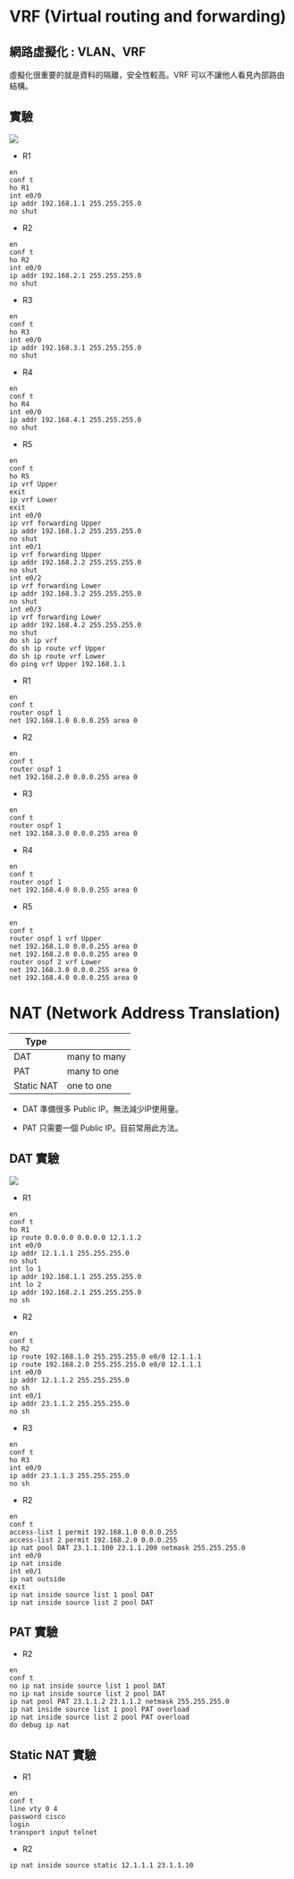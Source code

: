 # VRF (Virtual routing and forwarding)

## 網路虛擬化 : VLAN、VRF

虛擬化很重要的就是資料的隔離，安全性較高。VRF 可以不讓他人看見內部路由結構。

## 實驗

![](img/20201209/1.png)

- R1

```
en
conf t
ho R1
int e0/0
ip addr 192.168.1.1 255.255.255.0
no shut
```

- R2

```
en
conf t
ho R2
int e0/0
ip addr 192.168.2.1 255.255.255.0
no shut
```

- R3

```
en
conf t
ho R3
int e0/0
ip addr 192.168.3.1 255.255.255.0
no shut
```

- R4

```
en
conf t
ho R4
int e0/0
ip addr 192.168.4.1 255.255.255.0
no shut
```

- R5

```
en
conf t
ho R5
ip vrf Upper
exit
ip vrf Lower
exit
int e0/0
ip vrf forwarding Upper
ip addr 192.168.1.2 255.255.255.0
no shut
int e0/1
ip vrf forwarding Upper
ip addr 192.168.2.2 255.255.255.0
no shut
int e0/2
ip vrf forwarding Lower
ip addr 192.168.3.2 255.255.255.0
no shut
int e0/3
ip vrf forwarding Lower
ip addr 192.168.4.2 255.255.255.0
no shut
do sh ip vrf
do sh ip route vrf Upper 
do sh ip route vrf Lower 
do ping vrf Upper 192.168.1.1
```

- R1

```
en
conf t
router ospf 1
net 192.168.1.0 0.0.0.255 area 0
```

- R2

```
en
conf t
router ospf 1
net 192.168.2.0 0.0.0.255 area 0
```

- R3

```
en
conf t
router ospf 1
net 192.168.3.0 0.0.0.255 area 0
```

- R4

```
en
conf t
router ospf 1
net 192.168.4.0 0.0.0.255 area 0
```

- R5

```
en
conf t
router ospf 1 vrf Upper
net 192.168.1.0 0.0.0.255 area 0
net 192.168.2.0 0.0.0.255 area 0
router ospf 2 vrf Lower
net 192.168.3.0 0.0.0.255 area 0
net 192.168.4.0 0.0.0.255 area 0
```

# NAT (Network Address Translation)

Type|| 
-|-
DAT|many to many
PAT|many to one
Static NAT|one to one

- DAT 準備很多 Public IP。無法減少IP使用量。

- PAT 只需要一個 Public IP。目前常用此方法。


## DAT 實驗

![](img/20201209/2.png)

- R1

```
en
conf t
ho R1
ip route 0.0.0.0 0.0.0.0 12.1.1.2
int e0/0 
ip addr 12.1.1.1 255.255.255.0
no shut
int lo 1
ip addr 192.168.1.1 255.255.255.0
int lo 2
ip addr 192.168.2.1 255.255.255.0
no sh
```

- R2

```
en
conf t
ho R2
ip route 192.168.1.0 255.255.255.0 e0/0 12.1.1.1
ip route 192.168.2.0 255.255.255.0 e0/0 12.1.1.1
int e0/0 
ip addr 12.1.1.2 255.255.255.0
no sh
int e0/1
ip addr 23.1.1.2 255.255.255.0
no sh
```

- R3

```
en
conf t
ho R3
int e0/0 
ip addr 23.1.1.3 255.255.255.0
no sh
```

- R2

```
en
conf t
access-list 1 permit 192.168.1.0 0.0.0.255
access-list 2 permit 192.168.2.0 0.0.0.255
ip nat pool DAT 23.1.1.100 23.1.1.200 netmask 255.255.255.0
int e0/0
ip nat inside
int e0/1
ip nat outside
exit
ip nat inside source list 1 pool DAT
ip nat inside source list 2 pool DAT
```

## PAT 實驗

- R2

```
en 
conf t
no ip nat inside source list 1 pool DAT
no ip nat inside source list 2 pool DAT
ip nat pool PAT 23.1.1.2 23.1.1.2 netmask 255.255.255.0
ip nat inside source list 1 pool PAT overload
ip nat inside source list 2 pool PAT overload
do debug ip nat
```

## Static NAT 實驗

- R1

```
en
conf t
line vty 0 4
password cisco
login
transport input telnet
```

- R2

```
ip nat inside source static 12.1.1.1 23.1.1.10
```